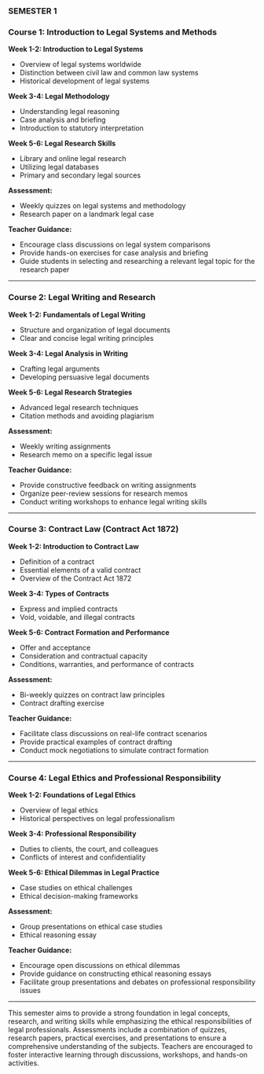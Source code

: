 ### SEMESTER 1
### Course 1: Introduction to Legal Systems and Methods

**Week 1-2: Introduction to Legal Systems**
- Overview of legal systems worldwide
- Distinction between civil law and common law systems
- Historical development of legal systems

**Week 3-4: Legal Methodology**
- Understanding legal reasoning
- Case analysis and briefing
- Introduction to statutory interpretation

**Week 5-6: Legal Research Skills**
- Library and online legal research
- Utilizing legal databases
- Primary and secondary legal sources

**Assessment:**
- Weekly quizzes on legal systems and methodology
- Research paper on a landmark legal case

**Teacher Guidance:**
- Encourage class discussions on legal system comparisons
- Provide hands-on exercises for case analysis and briefing
- Guide students in selecting and researching a relevant legal topic for the research paper

---

### Course 2: Legal Writing and Research

**Week 1-2: Fundamentals of Legal Writing**
- Structure and organization of legal documents
- Clear and concise legal writing principles

**Week 3-4: Legal Analysis in Writing**
- Crafting legal arguments
- Developing persuasive legal documents

**Week 5-6: Legal Research Strategies**
- Advanced legal research techniques
- Citation methods and avoiding plagiarism

**Assessment:**
- Weekly writing assignments
- Research memo on a specific legal issue

**Teacher Guidance:**
- Provide constructive feedback on writing assignments
- Organize peer-review sessions for research memos
- Conduct writing workshops to enhance legal writing skills

---

### Course 3: Contract Law (Contract Act 1872)

**Week 1-2: Introduction to Contract Law**
- Definition of a contract
- Essential elements of a valid contract
- Overview of the Contract Act 1872

**Week 3-4: Types of Contracts**
- Express and implied contracts
- Void, voidable, and illegal contracts

**Week 5-6: Contract Formation and Performance**
- Offer and acceptance
- Consideration and contractual capacity
- Conditions, warranties, and performance of contracts

**Assessment:**
- Bi-weekly quizzes on contract law principles
- Contract drafting exercise

**Teacher Guidance:**
- Facilitate class discussions on real-life contract scenarios
- Provide practical examples of contract drafting
- Conduct mock negotiations to simulate contract formation

---

### Course 4: Legal Ethics and Professional Responsibility

**Week 1-2: Foundations of Legal Ethics**
- Overview of legal ethics
- Historical perspectives on legal professionalism

**Week 3-4: Professional Responsibility**
- Duties to clients, the court, and colleagues
- Conflicts of interest and confidentiality

**Week 5-6: Ethical Dilemmas in Legal Practice**
- Case studies on ethical challenges
- Ethical decision-making frameworks

**Assessment:**
- Group presentations on ethical case studies
- Ethical reasoning essay

**Teacher Guidance:**
- Encourage open discussions on ethical dilemmas
- Provide guidance on constructing ethical reasoning essays
- Facilitate group presentations and debates on professional responsibility issues

---

This semester aims to provide a strong foundation in legal concepts, research, and writing skills while emphasizing the ethical responsibilities of legal professionals. Assessments include a combination of quizzes, research papers, practical exercises, and presentations to ensure a comprehensive understanding of the subjects. Teachers are encouraged to foster interactive learning through discussions, workshops, and hands-on activities.
